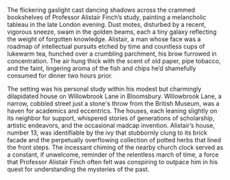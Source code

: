 The flickering gaslight cast dancing shadows across the crammed bookshelves of Professor Alistair Finch’s study, painting a melancholic tableau in the late London evening. Dust motes, disturbed by a recent, vigorous sneeze, swam in the golden beams, each a tiny galaxy reflecting the weight of forgotten knowledge. Alistair, a man whose face was a roadmap of intellectual pursuits etched by time and countless cups of lukewarm tea, hunched over a crumbling parchment, his brow furrowed in concentration. The air hung thick with the scent of old paper, pipe tobacco, and the faint, lingering aroma of the fish and chips he’d shamefully consumed for dinner two hours prior.

The setting was his personal study within his modest but charmingly dilapidated house on Willowbrook Lane in Bloomsbury. Willowbrook Lane, a narrow, cobbled street just a stone's throw from the British Museum, was a haven for academics and eccentrics. The houses, each leaning slightly on its neighbor for support, whispered stories of generations of scholarship, artistic endeavors, and the occasional madcap invention. Alistair’s house, number 13, was identifiable by the ivy that stubbornly clung to its brick facade and the perpetually overflowing collection of potted herbs that lined the front steps. The incessant chiming of the nearby church clock served as a constant, if unwelcome, reminder of the relentless march of time, a force that Professor Alistair Finch often felt was conspiring to outpace him in his quest for understanding the mysteries of the past.
